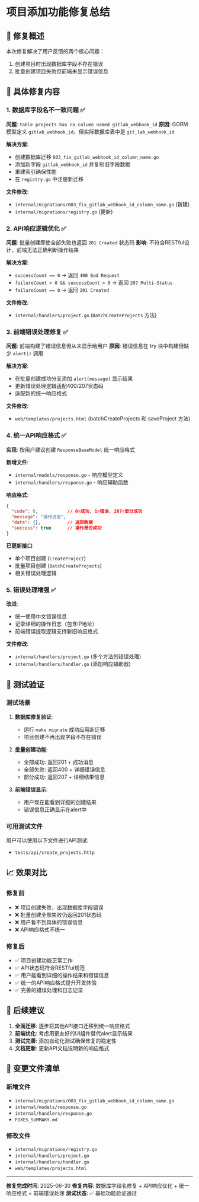# 项目添加功能修复总结

## 🎯 修复概述

本次修复解决了用户反馈的两个核心问题：
1. 创建项目时出现数据库字段不存在错误
2. 批量创建项目失败但前端未显示错误信息

## 🔧 具体修复内容

### 1. 数据库字段名不一致问题 ✅

**问题**: `table projects has no column named gitlab_webhook_id`
**原因**: GORM模型定义 `gitlab_webhook_id`，但实际数据库表中是 `git_lab_webhook_id`

**解决方案**:
- 创建数据库迁移 `003_fix_gitlab_webhook_id_column_name.go`
- 添加新字段 `gitlab_webhook_id` 并复制旧字段数据
- 重建索引确保性能
- 在 `registry.go` 中注册新迁移

**文件修改**:
- `internal/migrations/003_fix_gitlab_webhook_id_column_name.go` (新建)
- `internal/migrations/registry.go` (更新)

### 2. API响应逻辑优化 ✅

**问题**: 批量创建即使全部失败也返回 `201 Created` 状态码
**影响**: 不符合RESTful设计，前端无法正确判断操作结果

**解决方案**:
- `successCount == 0` → 返回 `400 Bad Request`
- `failureCount > 0 && successCount > 0` → 返回 `207 Multi-Status`
- `failureCount == 0` → 返回 `201 Created`

**文件修改**:
- `internal/handlers/project.go` (`BatchCreateProjects` 方法)

### 3. 前端错误处理修复 ✅

**问题**: 前端构建了错误信息但从未显示给用户
**原因**: 错误信息在 try 块中构建但缺少 `alert()` 调用

**解决方案**:
- 在批量创建成功分支添加 `alert(message)` 显示结果
- 更新错误处理逻辑适配400/207状态码
- 适配新的统一响应格式

**文件修改**:
- `web/templates/projects.html` (batchCreateProjects 和 saveProject 方法)

### 4. 统一API响应格式 ✅

**实现**: 按用户建议创建 `ResponseBaseModel` 统一响应格式

**新增文件**:
- `internal/models/response.go` - 响应模型定义
- `internal/handlers/response.go` - 响应辅助函数

**响应格式**:
```json
{
  "code": 0,           // 0=成功, 1=错误, 207=部分成功
  "message": "操作消息",
  "data": {},          // 返回数据
  "success": true      // 操作是否成功
}
```

**已更新接口**:
- 单个项目创建 (`CreateProject`)
- 批量项目创建 (`BatchCreateProjects`)
- 相关错误处理逻辑

### 5. 错误处理增强 ✅

**改进**:
- 统一使用中文错误信息
- 记录详细的操作日志（包含IP地址）
- 前端错误提取逻辑支持新旧响应格式

**文件修改**:
- `internal/handlers/project.go` (多个方法的错误处理)
- `internal/handlers/handler.go` (添加响应辅助器)

## 🧪 测试验证

### 测试场景

1. **数据库修复验证**:
   - 运行 `make migrate` 成功应用新迁移
   - 项目创建不再出现字段不存在错误

2. **批量创建功能**:
   - 全部成功: 返回201 + 成功消息
   - 全部失败: 返回400 + 详细错误信息
   - 部分成功: 返回207 + 详细结果信息

3. **前端错误显示**:
   - 用户现在能看到详细的创建结果
   - 错误信息正确显示在alert中

### 可用测试文件

用户可以使用以下文件进行API测试:
- `tests/api/create_projects.http`

## 📈 效果对比

### 修复前
- ❌ 项目创建失败，出现数据库字段错误
- ❌ 批量创建全部失败仍返回201状态码
- ❌ 用户看不到具体的错误信息
- ❌ API响应格式不统一

### 修复后  
- ✅ 项目创建功能正常工作
- ✅ API状态码符合RESTful规范
- ✅ 用户能看到详细的操作结果和错误信息
- ✅ 统一的API响应格式提升开发体验
- ✅ 完善的错误处理和日志记录

## 🚀 后续建议

1. **全面迁移**: 逐步将其他API接口迁移到统一响应格式
2. **前端优化**: 考虑用更友好的UI组件替代alert显示结果
3. **测试完善**: 添加自动化测试确保修复的稳定性
4. **文档更新**: 更新API文档说明新的响应格式

## 📝 变更文件清单

### 新增文件
- `internal/migrations/003_fix_gitlab_webhook_id_column_name.go`
- `internal/models/response.go`
- `internal/handlers/response.go`
- `FIXES_SUMMARY.md`

### 修改文件
- `internal/migrations/registry.go`
- `internal/handlers/project.go`
- `internal/handlers/handler.go`
- `web/templates/projects.html`

---

**修复完成时间**: 2025-06-30
**修复内容**: 数据库字段名修复 + API响应优化 + 统一响应格式 + 前端错误处理
**测试状态**: ✅ 基础功能验证通过